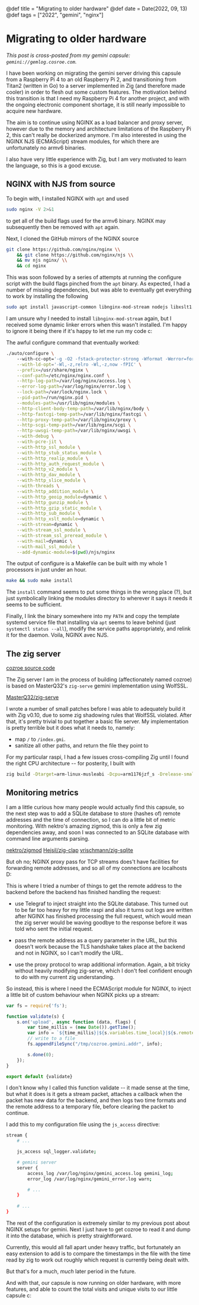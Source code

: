 @def title = "Migrating to older hardware"
@def date = Date(2022, 09, 13)
@def tags = ["2022", "gemini", "nginx"]

# Migrating to older hardware

_This post is cross-posted from my gemini capsule: `gemini://gemlog.cosroe.com`._

I have been working on migrating the gemini server driving this capsule from a Raspberry Pi 4 to an old Raspberry Pi 2, and transitioning from Titan2 (written in Go) to a server implemented in Zig (and therefore made cooler) in order to flesh out some custom features. The motivation behind this transition is that I need my Raspberry Pi 4 for another project, and with the ongoing electronic component shortage, it is still nearly impossible to acquire new hardware.

The aim is to continue using NGINX as a load balancer and proxy server, however due to the memory and architecture limitations of the Raspberry Pi 2, this can't really be dockerized anymore. I'm also interested in using the NGINX NJS (ECMAScript) stream modules, for which there are unfortunately no armv6 binaries. 

I also have very little experience with Zig, but I am very motivated to learn the language, so this is a good excuse.

## NGINX with NJS from source

To begin with, I installed NGINX with `apt` and used

```bash
sudo nginx -V 2>&1
```

to get all of the build flags used for the armv6 binary. NGINX may subsequently then be removed with `apt` again. 

Next, I cloned the GitHub mirrors of the NGINX source

```bash
git clone https://github.com/nginx/nginx \\
    && git clone https://github.com/nginx/njs \\
    && mv njs nginx/ \\
    && cd nginx
```

This was soon followed by a series of attempts at running the configure script with the build flags pinched from the `apt` binary. As expected, I had a number of missing dependencies, but was able to eventually get everything to work by installing the following

```bash
sudo apt install javascript-common libnginx-mod-stream nodejs libxslt1.1 libxslt1-dev libgeoip-dev
```

I am unsure why I needed to install `libnginx-mod-stream` again, but I received some dynamic linker errors when this wasn't installed. I'm happy to ignore it being there if it's happy to let me run my code c:

The awful configure command that eventually worked:

```bash
./auto/configure \ 
    --with-cc-opt='-g -O2 -fstack-protector-strong -Wformat -Werror=format-security -fPIC -Wdate-time -D_FORTIFY_SOURCE=2' \
    --with-ld-opt='-Wl,-z,relro -Wl,-z,now -fPIC' \
    --prefix=/usr/share/nginx \
    --conf-path=/etc/nginx/nginx.conf \
    --http-log-path=/var/log/nginx/access.log \
    --error-log-path=/var/log/nginx/error.log \
    --lock-path=/var/lock/nginx.lock \
    --pid-path=/run/nginx.pid \
    --modules-path=/usr/lib/nginx/modules \
    --http-client-body-temp-path=/var/lib/nginx/body \
    --http-fastcgi-temp-path=/var/lib/nginx/fastcgi \
    --http-proxy-temp-path=/var/lib/nginx/proxy \
    --http-scgi-temp-path=/var/lib/nginx/scgi \
    --http-uwsgi-temp-path=/var/lib/nginx/uwsgi \
    --with-debug \
    --with-pcre-jit \
    --with-http_ssl_module \
    --with-http_stub_status_module \
    --with-http_realip_module \
    --with-http_auth_request_module \
    --with-http_v2_module \
    --with-http_dav_module \
    --with-http_slice_module \
    --with-threads \
    --with-http_addition_module \
    --with-http_geoip_module=dynamic \
    --with-http_gunzip_module \
    --with-http_gzip_static_module \
    --with-http_sub_module \
    --with-http_xslt_module=dynamic \
    --with-stream=dynamic \
    --with-stream_ssl_module \
    --with-stream_ssl_preread_module \
    --with-mail=dynamic \
    --with-mail_ssl_module \
    --add-dynamic-module=$(pwd)/njs/nginx
```

The output of configure is a Makefile can be built with my whole 1 processors in just under an hour.

```bash
make && sudo make install
```

The `install` command seems to put some things in the wrong place (?), but just symbolically linking the modules directory to wherever it says it needs it seems to be sufficient.

Finally, I link the binary somewhere into my `PATH` and copy the template systemd service file that installing via `apt` seems to leave behind (just `systemctl status --all`), modify the service paths appropriately, and relink it for the daemon. Voila, NGINX avec NJS.

## The zig server

[cozroe source code](https://github.com/fjebaker/cozroe)

The Zig server I am in the process of building (affectionately named cozroe) is based on MasterQ32's `zig-serve` gemini implementation using WolfSSL.

[MasterQ32/zig-serve](https://github.com/MasterQ32/zig-serve)

I wrote a number of small patches before I was able to adequately build it with Zig v0.10, due to some zig shadowing rules that WolfSSL violated. After that, it's pretty trivial to put together a basic file server. My implementation is pretty terrible but it does what it needs to, namely: 

- map `/` to `/index.gmi`.
- sanitize all other paths, and return the file they point to

For my particular raspi, I had a few issues cross-compiling Zig until I found the right CPU architecture -- for posterity, I built with

```bash
zig build -Dtarget=arm-linux-musleabi -Dcpu=arm1176jzf_s -Drelease-small
```

## Monitoring metrics

I am a little curious how many people would actually find this capsule, so the next step was to add a SQLite database to store (hashes of) remote addresses and the time of connection, so I can do a little bit of metric monitoring. With nektro's amazing zigmod, this is only a few zig dependencies away, and soon I was connected to an SQLite database with command line arguments parsing.

[nektro/zigmod](https://github.com/nektro/zigmod)
[Hejsil/zig-clap](https://github.com/Hejsil/zig-clap)
[vrischmann/zig-sqlite](https://github.com/vrischmann/zig-sqlite)

But oh no; NGINX proxy pass for TCP streams does't have facilities for forwarding remote addresses, and so all of my connections are localhosts D:

This is where I tried a number of things to get the remote address to the backend before the backend has finished handling the request:

- use Telegraf to inject straight into the SQLite database. This turned out to be far too heavy for my little raspi and also it turns out logs are written after NGINX has finished processing the full request, which would mean the zig server would be waving goodbye to the response before it was told who sent the initial request.

- pass the remote address as a query parameter in the URL, but this doesn't work because the TLS handshake takes place at the backend and not in NGINX, so I can't modify the URL.

- use the proxy protocol to wrap additional information. Again, a bit tricky without heavily modifying zig-serve, which I don't feel confident enough to do with my current zig understanding.

So instead, this is where I need the ECMAScript module for NGINX, to inject a little bit of custom behaviour when NGINX picks up a stream:

```js
var fs = require('fs');

function validate(s) {
    s.on('upload', async function (data, flags) {
        var time_millis = (new Date()).getTime();
        var info = `${time_millis}|${s.variables.time_local}|${s.remoteAddress}\n`;
        // write to a file
        fs.appendFileSync("/tmp/cozroe.gemini.addr", info);

        s.done(0);
    });
}

export default {validate}
```

I don't know why I called this function validate -- it made sense at the time, but what it does is it gets a stream packet, attaches a callback when the packet has new data for the backend, and then logs two time formats and the remote address to a temporary file, before clearing the packet to continue.

I add this to my configuration file using the `js_access` directive:

```bash
stream {
    # ... 

    js_access sql_logger.validate;

    # gemini server
    server {
        access_log /var/log/nginx/gemini_access.log gemini_log;
        error_log /var/log/nginx/gemini_error.log warn;

        # ...
    }
    
    # ...
}
```

The rest of the configuration is extremely similar to my previous post about NGINX setups for gemini. Next I just have to get cozroe to read it and dump it into the database, which is pretty straightforward.

Currently, this would all fall apart under heavy traffic, but fortunately an easy extension to add is to compare the timestamps in the file with the time read by zig to work out roughly which request is currently being dealt with.

But that's for a much, *much* later period in the future.

And with that, our capsule is now running on older hardware, with more features, and able to count the total visits and unique visits to our little capsule c:
